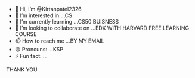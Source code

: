 - 👋 Hi, I’m @Kirtanpatel2326
- 👀 I’m interested in ...CS 
- 🌱 I’m currently learning ...CS50 BUISNESS
- 💞️ I’m looking to collaborate on ...EDX WITH HARVARD FREE LEARNING COURSE
- 📫 How to reach me ...BY MY EMAIL
- 😄 Pronouns: ...KSP
- ⚡ Fun fact: ...

<!---
Kirtanpatel2326/Kirtanpatel2326 is a ✨ special ✨ repository because its `README.md` (this file) appears on your GitHub profile.
You can click the Preview link to take a look at your changes.
--->THANK YOU 
